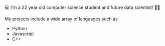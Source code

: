 💻 I'm a 22 year old computer science student and future data scientist! 🧑‍💻

My projects include a wide array of languages such as 
  - Python 
  - Javascript
  - C++

<div id="badges">
  <a href="https://www.linkedin.com/in/filip-pietryga-1b9954186/>
    <img src="https://img.shields.io/badge/LinkedIn-blue?style=for-the-badge&logo=linkedin&logoColor=white" alt="LinkedIn Badge"/>
  </a>
</div>

<!---
FilipPietryga/FilipPietryga is a ✨ special ✨ repository because its `README.md` (this file) appears on your GitHub profile.
You can click the Preview link to take a look at your changes.
--->
